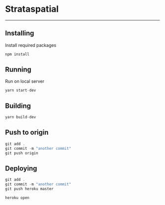 # Strataspatial

- - -

## Installing

Install required packages

```javascript
npm install
```

## Running

Run on local server

``` javascript
yarn start-dev
```

## Building

``` javascript
yarn build-dev
```

## Push to origin

``` javascript
git add .
git commit -m "another commit"
git push origin
```

## Deploying

``` javascript
git add .
git commit -m "another commit"
git push heroku master

heroku open
```
